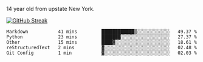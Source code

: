 14 year old from upstate New York.

[![GitHub Streak](https://github-readme-streak-stats.herokuapp.com?user=airD173&theme=onedark&hide_border=true)](https://git.io/streak-stats)

<!--START_SECTION:waka-->
```text
Markdown           41 mins         ████████████▒░░░░░░░░░░░░   49.37 % 
Python             23 mins         ███████░░░░░░░░░░░░░░░░░░   27.37 % 
Other              15 mins         ████▓░░░░░░░░░░░░░░░░░░░░   18.61 % 
reStructuredText   2 mins          ▓░░░░░░░░░░░░░░░░░░░░░░░░   02.48 % 
Git Config         1 min           ▓░░░░░░░░░░░░░░░░░░░░░░░░   02.03 % 
```
<!--END_SECTION:waka-->
